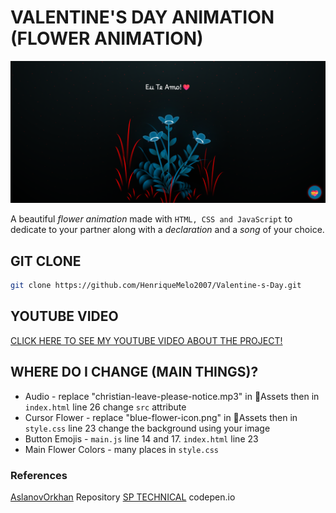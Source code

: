 # VALENTINE'S DAY ANIMATION (FLOWER ANIMATION)

![Preview](/assets/preview.png)

A beautiful _flower animation_ made with `HTML, CSS and JavaScript` to dedicate to your partner along with a _declaration_ and a _song_ of your choice.

## GIT CLONE

```bash
git clone https://github.com/HenriqueMelo2007/Valentine-s-Day.git
```

## YOUTUBE VIDEO

[CLICK HERE TO SEE MY YOUTUBE VIDEO ABOUT THE PROJECT!]()

## WHERE DO I CHANGE (MAIN THINGS)?

- Audio - replace "christian-leave-please-notice.mp3" in 📁Assets then in `index.html` line 26 change `src` attribute
- Cursor Flower - replace "blue-flower-icon.png" in 📁Assets then in `style.css` line 23 change the background using your image
- Button Emojis - `main.js` line 14 and 17. `index.html` line 23
- Main Flower Colors - many places in `style.css`

### References

[AslanovOrkhan](https://github.com/AslanovOrkhan/Js-Flowers-Animation) Repository
[SP TECHNICAL](https://codepen.io/theArtsy07/pen/oNPOVqB) codepen.io
